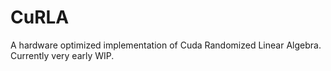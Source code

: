 # CuRLA
A hardware optimized implementation of Cuda Randomized Linear Algebra. Currently very early WIP.
